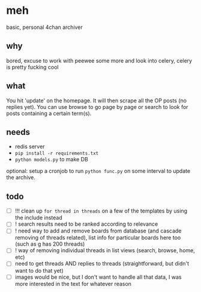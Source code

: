 # meh
basic, personal 4chan archiver

why
---

bored, excuse to work with peewee some more and look into celery, celery is pretty fucking cool

what
----

You hit 'update' on the homepage. It will then scrape all the OP posts (no replies yet). You can use browse to go page by page or search to look for posts containing a certain term(s).

needs
-----

* redis server
* `pip install -r requirements.txt`
* `python models.py` to make DB

optional: setup a cronjob to run `python func.py` on some interval to update the archive.

todo
----

- [ ] !!! clean up `for thread in threads` on a few of the templates by using the include instead
- [ ] ! search results need to be ranked according to relevance
- [ ] ! need way to add and remove boards from database (and cascade removing of threads related), list info for particular boards here too (such as g has 200 threads)
- [ ] ! way of removing individual threads in list views (search, browse, home, etc)
- [ ] need to get threads AND replies to threads (straightforward, but didn't want to do that yet)
- [ ] images would be nice, but I don't want to handle all that data, I was more interested in the text for whatever reason
